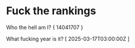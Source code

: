 # Fuck the rankings

Who the hell am I?
{ 14041707 }

What fucking year is it?
[ 2025-03-17T03:00:00Z ]
